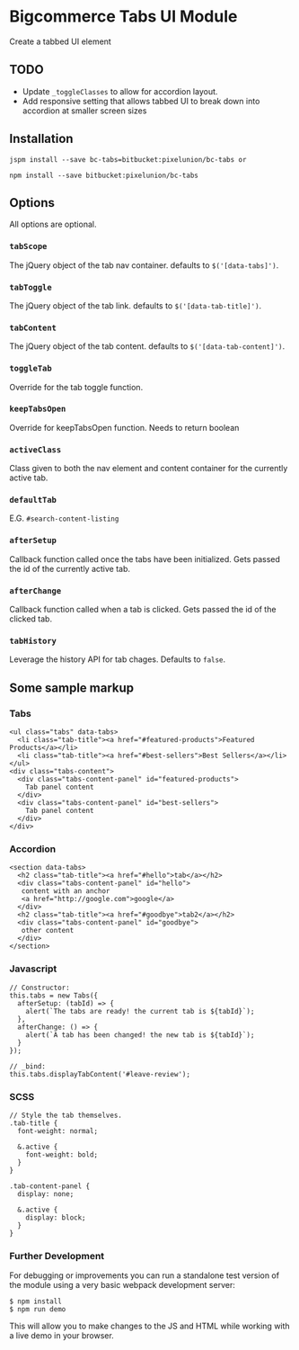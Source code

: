 # Bigcommerce Tabs UI Module

Create a tabbed UI element

## TODO
- Update `_toggleClasses` to allow for accordion layout.
- Add responsive setting that allows tabbed UI to break down into accordion at smaller screen sizes

## Installation

```
jspm install --save bc-tabs=bitbucket:pixelunion/bc-tabs or

npm install --save bitbucket:pixelunion/bc-tabs
```


## Options

All options are optional.

### `tabScope`
The jQuery object of the tab nav container. defaults to `$('[data-tabs]')`.

### `tabToggle`
The jQuery object of the tab link. defaults to `$('[data-tab-title]')`.

### `tabContent`
The jQuery object of the tab content. defaults to `$('[data-tab-content]')`.

### `toggleTab`
Override for the tab toggle function.

### `keepTabsOpen`
Override for keepTabsOpen function.  Needs to return boolean

### `activeClass`
Class given to both the nav element and content container for the currently active tab.

### `defaultTab`
E.G. `#search-content-listing`

### `afterSetup`
Callback function called once the tabs have been initialized. Gets passed the id of the currently active tab.

### `afterChange`
Callback function called when a tab is clicked. Gets passed the id of the clicked tab.

### `tabHistory`
Leverage the history API for tab chages. Defaults to `false`.



## Some sample markup

### Tabs
```
<ul class="tabs" data-tabs>
  <li class="tab-title"><a href="#featured-products">Featured Products</a></li>
  <li class="tab-title"><a href="#best-sellers">Best Sellers</a></li>
</ul>
<div class="tabs-content">
  <div class="tabs-content-panel" id="featured-products">
    Tab panel content
  </div>
  <div class="tabs-content-panel" id="best-sellers">
    Tab panel content
  </div>
</div>
```

### Accordion
```
<section data-tabs>
  <h2 class="tab-title"><a href="#hello">tab</a></h2>
  <div class="tabs-content-panel" id="hello">
   content with an anchor
   <a href="http://google.com">google</a>
  </div>
  <h2 class="tab-title"><a href="#goodbye">tab2</a></h2>
  <div class="tabs-content-panel" id="goodbye">
   other content
  </div>
</section>
```

### Javascript
```
// Constructor:
this.tabs = new Tabs({
  afterSetup: (tabId) => {
    alert(`The tabs are ready! the current tab is ${tabId}`);
  },
  afterChange: () => {
    alert(`A tab has been changed! the new tab is ${tabId}`);
  }
});

// _bind:
this.tabs.displayTabContent('#leave-review');
```

### SCSS
```
// Style the tab themselves.
.tab-title {
  font-weight: normal;

  &.active {
    font-weight: bold;
  }
}

.tab-content-panel {
  display: none;

  &.active {
    display: block;
  }
}
```

### Further Development

For debugging or improvements you can run a standalone test version of the module using a very basic webpack development server:

```
$ npm install
$ npm run demo
```
This will allow you to make changes to the JS and HTML while working with a live demo in your browser. 
